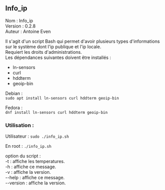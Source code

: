 ## Info_ip
 
Nom : Info_ip  
Version : 0.2.8  
Auteur : Antoine Even 

Il s'agit d'un script Bash qui permet d'avoir plusieurs types d'informations sur le système
dont l'ip publique et l'ip locale.  
Requiert les droits d'administrations.  
Les dépendances suivantes doivent être installés :   
- ln-sensors
- curl
- hddterm
- geoip-bin  

Debian :  
`sudo apt install ln-sensors curl hddterm geoip-bin`

Fedora :  
`dnf install ln-sensors curl hddterm geoip-bin`

### Utilisation :
Utilisateur :
`sudo ./info_ip.sh`  

En root : 
`./info_ip.sh`

option du script :  
-t		: affiche les temperatures.  
-h		: affiche ce message.  
-v		: affiche la version.  
--help		: affiche ce message.  
--version	: affiche la version.  
